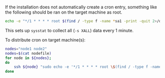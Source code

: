 
If the installation does not automatically create a cron entry, something like the following should be ran on the target machine as root.
```bash
echo -e "*/1 * * * * root $(find / -type f -name *sa1 -print -quit 2>/dev/null) -S XALL 1 1\n" | sudo tee -a /etc/cron.d/sar
```
This sets up `sysstat` to collect all (`-s XALL`) data every 1 minute.

To distribute cron on target machine(s):
```bash
nodes="node1 node2"
nodes=$(cat nodefile)
for node in ${nodes};
do
    ssh ${node} "sudo echo -e '*/1 * * * * root \$(find / -type f -name *sa1 -print -quit 2>/dev/null) -S XALL 1 1\n' | sudo tee -a /etc/cron.d/sar"
done
```

